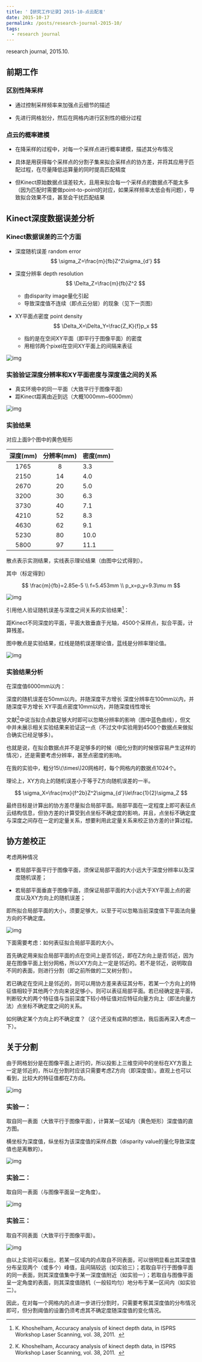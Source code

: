 ```yaml
---
title: '【研究工作记录】2015-10-点云配准'
date: 2015-10-17
permalink: /posts/research-journal-2015-10/
tags:
  - research journal
---
```


research journal, 2015.10.

## 前期工作

### 区别性降采样

- 通过控制采样频率来加强点云细节的描述

- 先进行网格划分，然后在网格内进行区别性的细分过程


### 点云的概率建模

- 在降采样的过程中，对每一个采样点进行概率建模，描述其分布情况

- 具体是用获得每个采样点的分割子集来拟合采样点的协方差，并将其应用于匹配过程，在尽量降低运算量的同时提高匹配精度

- 但Kinect原始数据点误差较大，且用来拟合每一个采样点的数据点不能太多（因为匹配时需要做point-to-point的对应，如果采样频率太低会有问题），导致拟合效果不佳，甚至会干扰匹配结果

## Kinect深度数据误差分析

### Kinect数据误差的三个方面

- 深度随机误差 random error
  $$
  \sigma_Z=\frac{m}{fb}Z^2\sigma_{d'}
  $$

- 深度分辨率 depth resolution  
  $$
  \Delta_Z=\frac{m}{fb}Z^2
  $$
  
  - 由disparity image量化引起
  - 导致深度值不连续（即点云分层）的现象（见下一页图）
  
- XY平面点密度 point density
  $$
  \Delta_X=\Delta_Y=\frac{Z_K}{f}p_x
  $$
  
  - 指的是在空间XY平面（即平行于图像平面）的密度
  - 用相邻两个pixel在空间XY平面上的间隔来表征

![img](https://sunqinxuan.github.io/images/posts-research-journal-2015-10-img1.png)

### 实验验证深度分辨率和XY平面密度与深度值之间的关系

- 真实环境中的同一平面（大致平行于图像平面）
- 距Kinect距离由近到远（大概1000mm~6000mm）

![img](https://sunqinxuan.github.io/images/posts-research-journal-2015-10-img2.png)

### 实验结果

对应上面9个图中的黄色矩形

| **深度(mm)** | **分辨率(mm)** | **密度(mm)** |
| :----------: | :----------------: | ---------------- |
| 1765         | 8                  | 3.3              |
| 2150         | 14                 | 4.0              |
| 2670         | 20                 | 5.0              |
| 3200         | 30                 | 6.3              |
| 3730         | 40                 | 7.1              |
| 4210         | 52                 | 8.3              |
| 4630         | 62                 | 9.1              |
| 5230         | 80                 | 10.0             |
| 5800         | 97                 | 11.1             |

散点表示实测结果，实线表示理论结果（由图中公式得到）。

其中（标定得到）

$$
\frac{m}{fb}=2.85e-5 \\
f=5.453mm \\
p_x=p_y=9.3\mu m
$$

![img](https://sunqinxuan.github.io/images/posts-research-journal-2015-10-img3.png)

引用他人验证随机误差与深度之间关系的实验结果[^1]：

[^1]: K. Khoshelham, Accuracy analysis of kinect depth data, in ISPRS Workshop Laser Scanning, vol. 38, 2011.  

距Kinect不同深度的平面，平面大致垂直于光轴，4500个采样点，拟合平面，计算残差。

图中散点是实验结果，红线是随机误差理论值，蓝线是分辨率理论值。

![img](https://sunqinxuan.github.io/images/posts-research-journal-2015-10-img4.png)

### 实验结果分析

在深度值6000mm以内：

深度的随机误差在50mm以内，并随深度平方增长
深度分辨率在100mm以内，并随深度平方增长
XY平面点密度10mm以内，并随深度线性增长

文献[^1]中说当拟合点数足够大时即可以忽略分辨率的影响（图中蓝色曲线），但文中并未展示相关实验结果来验证这一点（不过文中实验用到4500个数据点来做拟合确实已经足够多）。

也就是说，在拟合数据点并不是足够多的时候（细化分割的时候很容易产生这样的情况），还是需要考虑分辨率，甚至点密度的影响。

在我的实验中，粗分15\\(\times\\)20网格时，每个网格内的数据点1024个。

理论上，XY方向上的随机误差小于等于Z方向随机误差的一半。

$$
\sigma_X=\frac{mx}{f^2b}Z^2\sigma_{d'}\le\frac{1}{2}\sigma_Z
$$

最终目标是计算出的协方差尽量拟合局部平面。局部平面在一定程度上即可表征点云结构信息，但协方差的计算受到点坐标不确定度的影响，并且，点坐标不确定度与深度之间存在一定的定量关系，想要利用此定量关系来校正协方差的计算过程。

## 协方差校正

考虑两种情况

- 若局部平面平行于图像平面，须保证局部平面的大小远大于深度分辨率以及深度随机误差；

- 若局部平面垂直于图像平面，须保证局部平面的大小远大于XY平面上点的密度以及XY方向上的随机误差；

即所拟合局部平面的大小，须要足够大，以至于可以忽略当前深度值下平面法向量方向的不确定度。

![img](https://sunqinxuan.github.io/images/posts-research-journal-2015-10-img5.png)

下面需要考虑：如何表征拟合局部平面的大小。

首先确定用来拟合局部平面的点在空间上是否邻近，即在Z方向上是否邻近，因为是在图像平面上划分网格，所以XY方向上一定是邻近的。若不是邻近，说明取自不同的表面，则进行分割（即之前所做的二叉树分割）。

若已确定在空间上是邻近的，则可以用协方差来表征其分布，若某一个方向上的特征值相较于其他两个方向来说足够小，则可以表征局部平面。若已经确定是平面，判断较大的两个特征值与当前深度下较小特征值对应特征向量方向上（即法向量方法）点坐标不确定度之间的关系。

如何确定某个方向上的不确定度？（这个还没有成熟的想法，我后面再深入考虑一下）。

## 关于分割

由于网格划分是在图像平面上进行的，所以投影上三维空间中的坐标在XY方面上一定是邻近的，所以在分割时应该只需要考虑Z方向（即深度值）。直观上也可以看到，比较大的特征值都在Z方向。

![img](https://sunqinxuan.github.io/images/posts-research-journal-2015-10-img6.png)

### 实验一：

取自同一表面（大致平行于图像平面），计算某一区域内（黄色矩形）深度值的直方图。

横坐标为深度值，纵坐标为该深度值的采样点数（disparity value的量化导致深度值也是离散的）。

![img](https://sunqinxuan.github.io/images/posts-research-journal-2015-10-img7.png)

### 实验二：

取自同一表面（与图像平面呈一定角度）。

![img](https://sunqinxuan.github.io/images/posts-research-journal-2015-10-img8.png)

### 实验三：

取自不同表面（大致平行于图像平面）。

![img](https://sunqinxuan.github.io/images/posts-research-journal-2015-10-img9.png)

由以上实验可以看出，若某一区域内的点取自不同表面，可以很明显看出其深度值分布呈现两个（或多个）峰值，且间隔较远（如实验三）；若取自平行于图像平面的同一表面，则其深度值集中于某一深度值附近（如实验一）；若取自与图像平面呈一定角度的表面，则其深度值随机（一般较均匀）地分布于某一区间内（如实验二）。

因此，在对每一个网格内的点进一步进行分割时，只需要考察其深度值的分布情况即可，但分割阈值的设置仍须考虑其不确定度随深度值的变化情况。









